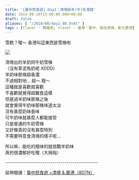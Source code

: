 ```yaml
---
title: '[臺中怒食遊] Day2：清境純羊(牛)乳雪糕'
date: 2014-08-20T15:00:00.000+08:00
draft: false
aliases: [ "/2014/08/day2_80.html" ]
tags : [flavor - 螞蟻族, travel - 臺灣・臺中、南投清境、彰化鹿港]
---
```


雪糕？喔～ 香港叫這東西是雪條啦  

[![](https://1.bp.blogspot.com/-LCqXC8uSjn4/XEwVFDIc3eI/AAAAAAAAGd4/vpW-z15NWP0EBM0OB1FCLJmwITWvrOtrACLcBGAs/s640/14746754498_8cc0d79ef4_z.jpg)](https://1.bp.blogspot.com/-LCqXC8uSjn4/XEwVFDIc3eI/AAAAAAAAGd4/vpW-z15NWP0EBM0OB1FCLJmwITWvrOtrACLcBGAs/s1600/14746754498_8cc0d79ef4_z.jpg)

清境出的羊奶同牛奶雪條  
（沒有草泥馬奶呢 XDDD）  
羊奶味那條超香濃  
不過相對地... 超～ 羶～  
這種就是喜歡就喜歡  
不喜歡就覺得超難食這樣  
但是過羊奶味那條之後  
就會覺得牛奶味那條味道太淡  
沒有甚麼奶味香味  
可牛奶味就甚麼人都能接受  
只是普通的牛奶雪條  
又好像真的沒有甚麼特別  
不需要特意食清境的樣子呢...  
  
所以嘛，能吃的羶味的就挑戰羊奶味  
真的很濃郁好吃喔（大拇指）  
  
\-----------------------------------------------  
  
延伸閱讀：[臺中怒食遊 +清境 & 鹿港（8D7N）](http://www.hidie.net/2014/09/8d7n.html)